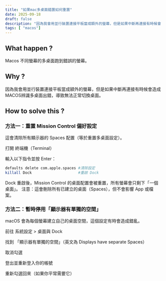 ```yaml
---
title: "如果mac多桌面錯置如何重置"
date: 2025-09-18
draft: false
description: "因為我會用並行裝置連接平板當成額外的螢幕，但是如果中斷再連接有時候會造成MACOS辨識多桌面出錯"
tags: [ "macos"]
---
```


## What happen ?

Macos 不同螢幕的多桌面跑到錯誤的螢幕。

## Why ?

因為我會用並行裝置連接平板當成額外的螢幕，但是如果中斷再連接有時候會造成MACOS辨識多桌面出錯，導致無法正常切換桌面。

## How to solve this ?

### 方法一：重置 Mission Control 偏好設定

這會清除所有顯示器的 Spaces 配置（等於重置多桌面設定）。

打開 終端機（Terminal）

輸入以下指令並按 Enter：

```bash
defaults delete com.apple.spaces #清除設定
killall Dock                     #重啟 Dock
```

Dock 重啟後，Mission Control 的桌面配置會被重置，所有螢幕會只剩下「一個桌面」。
注意：這會刪除所有已建立的桌面（Spaces），但不會影響 App 或檔案。

### 方法二：暫時停用「顯示器有單獨的空間」

macOS 會為每個螢幕建立自己的桌面空間，這個設定有時會造成錯亂。

前往 系統設定 > 桌面與 Dock

找到 「顯示器有單獨的空間」（英文為 Displays have separate Spaces）

取消勾選

登出並重新登入你的帳號

重新勾選回來（如果你平常需要它）
